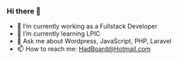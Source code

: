 ### Hi there 👋

- 🔭 I’m currently working as a Fullstack Developer
- 🌱 I’m currently learning LPIC
- 💬 Ask me about Wordpress, JavaScript, PHP, Laravel
- 📫 How to reach me: HadBoard@Hotmail.com

